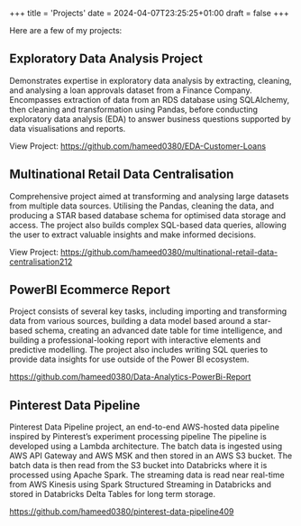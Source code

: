 +++
title = 'Projects'
date = 2024-04-07T23:25:25+01:00
draft = false
+++

Here are a few of my projects:

## Exploratory Data Analysis Project
Demonstrates expertise in exploratory data analysis by extracting, cleaning, and analysing a loan approvals dataset from a Finance Company. Encompasses extraction of data from an RDS database using SQLAlchemy, then cleaning and transformation using Pandas, before conducting exploratory data analysis (EDA) to answer business questions supported by data visualisations and reports. 

View Project: https://github.com/hameed0380/EDA-Customer-Loans 


## Multinational Retail Data Centralisation
Comprehensive project aimed at transforming and analysing large datasets from multiple data sources. Utilising the Pandas, cleaning the data, and producing a STAR based database schema for optimised data storage and access. The project also builds complex SQL-based data queries, allowing the user to extract valuable insights and make informed decisions.

View Project: https://github.com/hameed0380/multinational-retail-data-centralisation212


## PowerBI Ecommerce Report
Project consists of several key tasks, including importing and transforming data from various sources, building a data model based around a star-based schema, creating an advanced date table for time intelligence, and building a professional-looking report with interactive elements and predictive modelling. The project also includes writing SQL queries to provide data insights for use outside of the Power BI ecosystem.

https://github.com/hameed0380/Data-Analytics-PowerBi-Report 


## Pinterest Data Pipeline 
Pinterest Data Pipeline project, an end-to-end AWS-hosted data pipeline inspired by Pinterest’s experiment processing pipeline The pipeline is developed using a Lambda architecture. The batch data is ingested using AWS API Gateway and AWS MSK and then stored in an AWS S3 bucket. The batch data is then read from the S3 bucket into Databricks where it is processed using Apache Spark. The streaming data is read near real-time from AWS Kinesis using Spark Structured Streaming in Databricks and stored in Databricks Delta Tables for long term storage. 

https://github.com/hameed0380/pinterest-data-pipeline409 